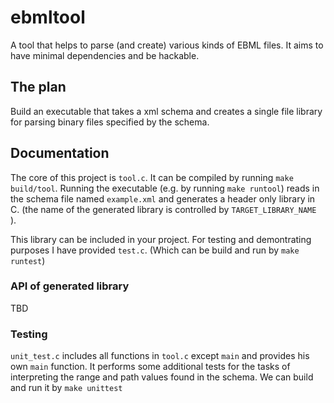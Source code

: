 # ebmltool

A tool that helps to parse (and create) various kinds of EBML files.
It aims to have minimal dependencies and be hackable.

## The plan

Build an executable that takes a xml schema and creates a single file library for parsing binary files specified by the schema.

## Documentation

The core of this project is `tool.c`.
It can be compiled by running `make build/tool`.
Running the executable (e.g. by running `make runtool`) reads in the schema file named `example.xml`
and generates a header only library in C. (the name of the generated library is controlled by `TARGET_LIBRARY_NAME `).

This library can be included in your project. For testing and demontrating purposes I have provided `test.c`.
(Which can be build and run by `make runtest`)

### API of generated library

TBD

### Testing

`unit_test.c` includes all functions in `tool.c` except `main` and provides his own `main` function.
It performs some additional tests for the tasks of interpreting the range and path values found in the schema.
We can build and run it by `make unittest`
